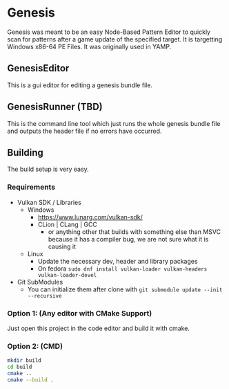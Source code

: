 # Genesis

Genesis was meant to be an easy Node-Based Pattern Editor to quickly scan for patterns after a game update of the specified target.
It is targetting Windows x86-64 PE Files.
It was originally used in YAMP.

## GenesisEditor

This is a gui editor for editing a genesis bundle file.

## GenesisRunner (TBD)

This is the command line tool which just runs the whole genesis bundle file and outputs the header file if no errors have occurred.

## Building

The build setup is very easy.

### Requirements
- Vulkan SDK / Libraries
  - Windows
    - https://www.lunarg.com/vulkan-sdk/
    - CLion | CLang | GCC
      - or anything other that builds with something else than MSVC because it has a compiler bug, we are not sure what it is causing it
  - Linux
    - Update the necessary dev, header and library packages
    - On fedora `sudo dnf install vulkan-loader vulkan-headers vulkan-loader-devel`
- Git SubModules
  - You can initialize them after clone with `git submodule update --init --recursive`

### Option 1: (Any editor with CMake Support)

Just open this project in the code editor and build it with cmake.

### Option 2: (CMD)

```bash
mkdir build
cd build
cmake ..
cmake --build .
```
